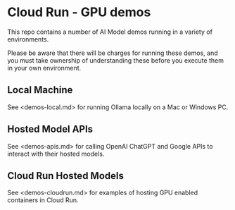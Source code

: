 # Cloud Run - GPU demos

This repo contains a number of AI Model demos running in a variety of environments.

Please be aware that there will be charges for running these demos, and you must take
ownership of understanding these before you execute them in your own environment.

## Local Machine

See <demos-local.md> for running Ollama locally on a Mac or Windows PC.

## Hosted Model APIs

See <demos-apis.md> for calling OpenAI ChatGPT and Google APIs to interact with their hosted models.

## Cloud Run Hosted Models

See <demos-cloudrun.md> for examples of hosting GPU enabled containers in Cloud Run.
